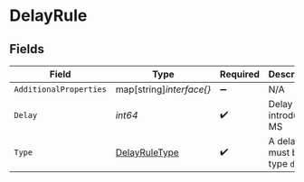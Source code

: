 # DelayRule


## Fields

| Field                                                 | Type                                                  | Required                                              | Description                                           |
| ----------------------------------------------------- | ----------------------------------------------------- | ----------------------------------------------------- | ----------------------------------------------------- |
| `AdditionalProperties`                                | map[string]*interface{}*                              | :heavy_minus_sign:                                    | N/A                                                   |
| `Delay`                                               | *int64*                                               | :heavy_check_mark:                                    | Delay to introduce in MS                              |
| `Type`                                                | [DelayRuleType](../../models/shared/delayruletype.md) | :heavy_check_mark:                                    | A delay rule must be of type `delay`                  |